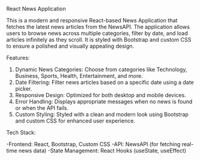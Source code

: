 React News Application

This is a modern and responsive React-based News Application that fetches the latest news articles from the NewsAPI. The application allows users to browse news across multiple categories, filter by date, and load articles infinitely as they scroll. It is styled with Bootstrap and custom CSS to ensure a polished and visually appealing design.

Features:

1. Dynamic News Categories: Choose from categories like Technology, Business, Sports, Health, Entertainment, and more.
2. Date Filtering: Filter news articles based on a specific date using a date picker.
3. Responsive Design: Optimized for both desktop and mobile devices.
4. Error Handling: Displays appropriate messages when no news is found or when the API fails.
5. Custom Styling: Styled with a clean and modern look using Bootstrap and custom CSS for enhanced user experience.


Tech Stack:

-Frontend: React, Bootstrap, Custom CSS
-API: NewsAPI (for fetching real-time news data)
-State Management: React Hooks (useState, useEffect)